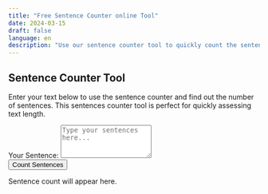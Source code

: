 ```yaml
---
title: "Free Sentence Counter online Tool"
date: 2024-03-15
draft: false
language: en
description: "Use our sentence counter tool to quickly count the sentences in your text. Perfect for writers, editors, and anyone needing to analyze text."
---
```


<!-- @format -->

<section class="lg:pb-24">
  <div class="max-w-screen-md px-4 py-8 mx-auto">
    <h1 class="text-xl font-bold text-center text-gray-900 dark:text-white">Sentence Counter Tool</h1>
    <p class="mb-8 font-light text-center text-gray-600 dark:text-gray-400">Enter your text below to use the sentence counter and find out the number of sentences. This sentences counter tool is perfect for quickly assessing text length.</p>
    <div id="sentence-counter-form" class="space-y-6">
      <div>
        <label for="sentenceInput" class="block mb-2 text-lg font-medium text-gray-900 dark:text-gray-300">Your Sentence:</label>
        <textarea id="sentenceInput" name="sentence" rows="4" class="block w-full p-4 text-md text-gray-900 bg-white border border-gray-300 rounded-lg shadow-sm focus:ring-blue-500 focus:border-blue-500 dark:border-gray-600 dark:bg-gray-700 dark:text-white" placeholder="Type your sentences here..."></textarea>
      </div>
      <div class="flex justify-center">
        <button onclick="countSentences()" class="px-6 py-2.5 text-sm font-medium text-blue-500 transition-colors duration-150 bg-blue-600 rounded-lg focus:shadow-outline hover:bg-blue-700 focus:outline-none focus:ring-4 focus:ring-blue-300 dark:bg-blue-600 dark:hover:bg-blue-700 dark:focus:ring-blue-800 shadow-lg">Count Sentences</button>
      </div>
      <p id="sentenceCount" class="text-lg text-center text-gray-800 dark:text-gray-200">Sentence count will appear here.</p>
    </div>
  </div>
</section>

<script>
  function countSentences() {
    const text = document.getElementById('sentenceInput').value.trim();
    const sentences = text.split(/[.!?]+/).filter(Boolean); // Efficiently counts the sentences.
    document.getElementById('sentenceCount').innerText = `Sentence count: ${sentences.length}. The sentences counter has analyzed your input.`;
  }
</script>

